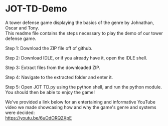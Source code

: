 # JOT-TD-Demo
A tower defense game displaying the basics of the genre by Johnathan, Oscar and Tony.    
This readme file contains the steps necessary to play the demo of our tower defense game.

Step 1:
Download the ZIP file off of github.

Step 2:
Download IDLE, or if you already have it, open the IDLE shell.

Step 3:
Extract files from the downloaded ZIP.

Step 4:
Navigate to the extracted folder and enter it.

Step 5: 
Open JOT TD.py using the python shell, and run the python module. You should then be able to enjoy the game!

We've provided a link below for an entertaining and informative YouTube video we made showcasing how and why the game's genre and systems were decided:  
https://youtu.be/6uOdORQ2XpE
